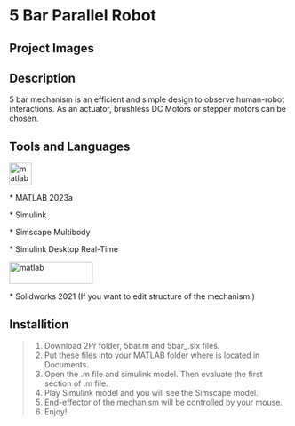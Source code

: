 # 5 Bar Parallel Robot

## Project Images

## Description
5 bar mechanism is an efficient and simple design to observe human-robot interactions. As an actuator, brushless DC Motors or stepper motors can be chosen. 
## Tools and Languages
<a href="https://www.mathworks.com/" target="_blank" rel="noreferrer"> <img src="https://upload.wikimedia.org/wikipedia/commons/2/21/Matlab_Logo.png" alt="matlab" width="40" height="40"/> </a>
<p> * MATLAB 2023a </p>
<p> * Simulink </p>
<p> * Simscape Multibody </p>
<p> * Simulink Desktop Real-Time </p>
<a href="https://www.solidworks.com/" target="_blank" rel="noreferrer"> <img src="https://upload.wikimedia.org/wikipedia/tr/7/75/SolidWorks_Logo.png" alt="matlab" width="150" height="40"/> </a>
<p> 
<p> * Solidworks 2021 (If you want to edit structure of the mechanism.) </p>

## Installition
> 1. Download 2Pr folder, 5bar.m and 5bar_.slx files.
> 2. Put these files into your MATLAB folder where is located in Documents.
> 3. Open the .m file and simulink model. Then evaluate the first section of .m file.
> 4. Play Simulink model and you will see the Simscape model.
> 5. End-effector of the mechanism will be controlled by your mouse.
> 6. Enjoy!
